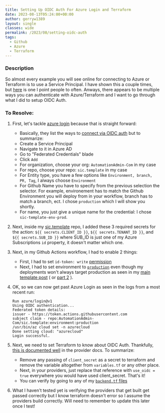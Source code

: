 ```yaml
---
title: Setting Up OIDC Auth For Azure Login and Terraform
date: 2023-08-13T05:24:00+00:00
author: gerryw1389
layout: single
classes: wide
permalink: /2023/08/setting-oidc-auth
tags:
  - Github
  - Azure
  - Terraform
---
```

<!--more-->

### Description

So almost every example you will see online for connecting to Azure or Terraform is to use a Service Principal. I have shown this a couple times, but [here](https://automationadmin.com/2022/05/setup-azdo-terraform/) is one I point people to often. Anways, there appears to be multiple ways you can authenticate with Azure/Terraform and I want to go through what I did to setup OIDC Auth.

### To Resolve:

1. First, let's tackle [azure login](https://github.com/AutomationAdmin-Com/sic.template/blob/484737f27f67780c6a35a5c7288a230efec4d5c7/.github/workflows/main.yml#L91) because that is straight forward:

   - Basically, they list the ways to [connect via OIDC auth](https://learn.microsoft.com/en-us/azure/developer/github/connect-from-azure?tabs=azure-portal%2Cwindows) but to summarize:
   - Create a Service Principal
   - Navigate to it in Azure AD
   - Go to "Federated Credentials" blade
   - Click `Add`
   - For organization, choose your org: `AutomationAdmin-Com` in my case
   - For repo, choose your repo: `sic.template` in my case
   - For Entity type, you have a few options like `Environment, branch, PR, Tag`, I always choose `Environment`
   - For Github Name you have to specify from the previous selection the selector. For example, environement has to match the Github Environment you will deploy from in your workflow, branch has to match a branch, ect. I chose `production` which I will show you shortly.
   - For name, you just give a unique name for the credential: I chose `sic-template-env-prod`.

1. Next, inside my [sic.template](https://github.com/AutomationAdmin-Com/sic.template) repo, I added these 3 required secrets for the action:  `${{ secrets.CLIENT_ID }}`, `${{ secrets.TENANT_ID }}`, and `${{ secrets.SUB_ID }}` where SUB_ID is just one of my Azure Subscriptions `id` property, it doesn't matter which one.

1. Next, in my Github Actions workflow, I had to enable 2 things:
   - First, I had to set `id-token: write` [permission](https://github.com/AutomationAdmin-Com/sic.template/blob/484737f27f67780c6a35a5c7288a230efec4d5c7/.github/workflows/main.yml#L15)
   - Next, I had to set environment to [`production`](https://github.com/AutomationAdmin-Com/sic.template/blob/484737f27f67780c6a35a5c7288a230efec4d5c7/.github/workflows/main.yml#L47) even though my deployments won't always target production as seen in my [main template post](https://automationadmin.com/2023/05/main-terraform-workflow) ( or [part 2](https://automationadmin.com/2023/10/terraform-workflow-repo-structure) ).

1. OK, so we can now get past Azure Login as seen in the logs from a most recent run:

   ```escape
   Run azure/login@v1
   Using OIDC authentication...
   Federated token details: 
   issuer - https://token.actions.githubusercontent.com 
   subject claim - repo:AutomationAdmin-Com/sic.template:environment:production
   /usr/bin/az cloud set -n azurecloud
   Done setting cloud: "azurecloud"
   Login successful.
   ```

1. Next, we need to set Terraform to know about OIDC Auth. Thankfully, [this is documented well](https://registry.terraform.io/providers/hashicorp/azurerm/3.80.0/docs/guides/service_principal_oidc) in the provider docs. To summarize:

   - Remove any passing of `client_secret` as a secret to terraform and remove the variable altogether from `variables.tf` or any other place.
   - Next, in your providers, just replace that reference with `use_oidc = true` everywhere you would have used client_secret. That's it!
   - You can verify by going to any of my [`backend.tf` files](https://github.com/AutomationAdmin-Com/sic.template/blob/484737f27f67780c6a35a5c7288a230efec4d5c7/config/nonprd/hub/scus/stage1/none/backend.tf#L39C3-L39C36)

1. What I haven't tested yet is verifying the providers that get built get passed correctly but I know terraform doesn't error so I assume the providers build correctly. Will need to remember to update this later once I test!